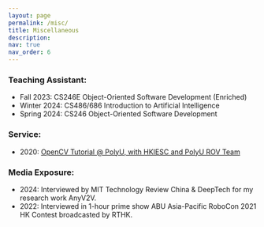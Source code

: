 ```yaml
---
layout: page
permalink: /misc/
title: Miscellaneous
description:
nav: true
nav_order: 6
---
```


### Teaching Assistant:

- Fall 2023: CS246E Object-Oriented Software Development (Enriched)
- Winter 2024: CS486/686 Introduction to Artificial Intelligence
- Spring 2024: CS246 Object-Oriented Software Development

### Service:

- 2020: [OpenCV Tutorial @ PolyU, with HKIESC and PolyU ROV Team](https://www.youtube.com/watch?v=9lTxI1hjAhk)

### Media Exposure:

- 2024: Interviewed by MIT Technology Review China & DeepTech for my research work AnyV2V.
- 2022: Interviewed in 1-hour prime show ABU Asia-Pacific RoboCon 2021 HK Contest broadcasted by RTHK.
